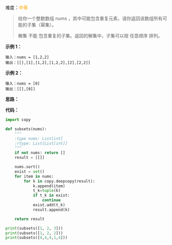 难度：<font color=orange>中等</font>

> 给你一个整数数组 nums ，其中可能包含重复元素，请你返回该数组所有可能的子集（幂集）。
>
> 解集 不能 包含重复的子集。返回的解集中，子集可以按 任意顺序 排列。



**示例 1：**

```apl
输入：nums = [1,2,2]
输出：[[],[1],[1,2],[1,2,2],[2],[2,2]]
```



**示例 2：**

```apl
输入：nums = [0]
输出：[[],[0]]
```



**思路：**



**代码：**

```python
import copy

def subsets(nums):
    """
    :type nums: List[int]
    :rtype: List[List[int]]
    """
    if not nums: return []
    result = [[]]

    nums.sort()
    exist = set()
    for item in nums:
        for k in copy.deepcopy(result):
            k.append(item)
            t_k=tuple(k)
            if t_k in exist:
                continue
            exist.add(t_k)
            result.append(k)

    return result

print(subsets([1, 2, 3]))
print(subsets([1, 2, 2]))
print(subsets([4,4,4,1,4]))
```